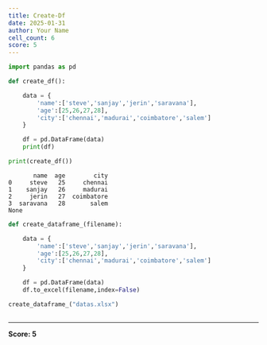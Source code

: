 ```yaml
---
title: Create-Df
date: 2025-01-31
author: Your Name
cell_count: 6
score: 5
---
```


```python
import pandas as pd
```


```python
def create_df():

    data = {
        'name':['steve','sanjay','jerin','saravana'],
        'age':[25,26,27,28],
        'city':['chennai','madurai','coimbatore','salem']
    }

    df = pd.DataFrame(data)
    print(df)
```


```python
print(create_df())
```

           name  age        city
    0     steve   25     chennai
    1    sanjay   26     madurai
    2     jerin   27  coimbatore
    3  saravana   28       salem
    None



```python
def create_dataframe_(filename):

    data = {
        'name':['steve','sanjay','jerin','saravana'],
        'age':[25,26,27,28],
        'city':['chennai','madurai','coimbatore','salem']
    }

    df = pd.DataFrame(data)
    df.to_excel(filename,index=False)
```


```python
create_dataframe_("datas.xlsx")
```


```python

```


---
**Score: 5**
